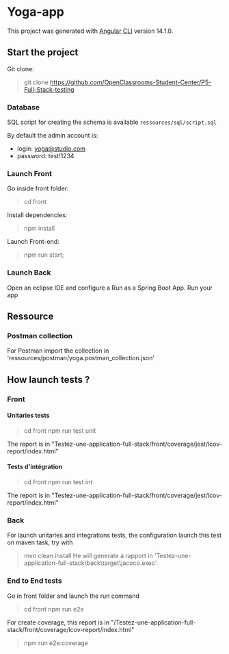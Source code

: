 # Yoga-app

This project was generated with [Angular CLI](https://github.com/angular/angular-cli) version 14.1.0.

## Start the project
Git clone:
> git clone https://github.com/OpenClassrooms-Student-Center/P5-Full-Stack-testing

### Database
SQL script for creating the schema is available `ressources/sql/script.sql`

By default the admin account is:
- login: yoga@studio.com
- password: test!1234
  
### Launch Front
Go inside front folder:
> cd front

Install dependencies:
> npm install

Launch Front-end:
> npm run start;

### Launch Back
Open an eclipse IDE and configure a Run as a Spring Boot App.
Run your app

## Ressource
### Postman collection
For Postman import the collection in 'ressources/postman/yoga.postman_collection.json'

## How launch tests ?

### Front

#### Unitaries tests
> cd front
> npm run test unit
    
The report is in "Testez-une-application-full-stack/front/coverage/jest/lcov-report/index.html"
  
#### Tests d'intégration
> cd front
> npm run test int
    
The report is in "Testez-une-application-full-stack/front/coverage/jest/lcov-report/index.html"

### Back
For launch unitaries and integrations tests, the configuration launch this test on maven task, try with
> mvn clean install
He will generate a rapport in 'Testez-une-application-full-stack\back\target\jacoco.exec'.

### End to End tests
Go in front folder and launch the run command
> cd front
> npm run e2e

For create coverage, this report is in "/Testez-une-application-full-stack/front/coverage/lcov-report/index.html" 
> npm run e2e:coverage
  
